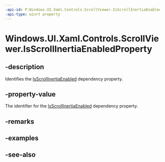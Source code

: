 ```yaml
---
-api-id: P:Windows.UI.Xaml.Controls.ScrollViewer.IsScrollInertiaEnabledProperty
-api-type: winrt property
---
```


<!-- Property syntax
public Windows.UI.Xaml.DependencyProperty IsScrollInertiaEnabledProperty { get; }
-->

# Windows.UI.Xaml.Controls.ScrollViewer.IsScrollInertiaEnabledProperty

## -description
Identifies the [IsScrollInertiaEnabled](scrollviewer_isscrollinertiaenabled.md) dependency property.



## -property-value
The identifier for the [IsScrollInertiaEnabled](scrollviewer_isscrollinertiaenabled.md) dependency property.

## -remarks

## -examples

## -see-also
